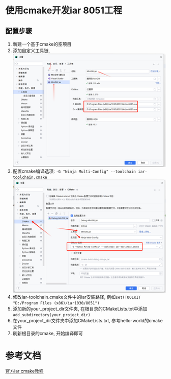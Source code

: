 # 使用cmake开发iar 8051工程

## 配置步骤

1. 新建一个基于cmake的空项目
2. 添加自定义工具链, ![img.png](img/img.png)
3. 配置cmake编译选项: `-G "Ninja Multi-Config" --toolchain iar-toolchain.cmake` ![img_1.png](img/img_1.png)
4. 修改iar-toolchain.cmake文件中的iar安装路径, 例如`set(TOOLKIT "D:/Program Files (x86)/iar1030/8051")`
5. 添加新的your_project_dir文件夹, 在根目录的CMakeLists.txt中添加`add_subdirectory(your_project_dir)`
6. 在your_project_dir文件夹中添加CMakeLists.txt, 参考hello-world的cmake文件
7. 刷新根目录的cmake, 开始编译即可

# 参考文档

[官方iar cmake教程](https://github.com/IARSystems/cmake-tutorial/blob/master/README.md)